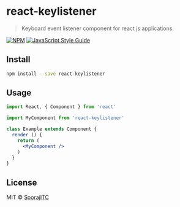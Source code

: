 # react-keylistener

> Keyboard event listener component for react js applications.

[![NPM](https://img.shields.io/npm/v/react-keylistener.svg)](https://www.npmjs.com/package/react-keylistener) [![JavaScript Style Guide](https://img.shields.io/badge/code_style-standard-brightgreen.svg)](https://standardjs.com)

## Install

```bash
npm install --save react-keylistener
```

## Usage

```jsx
import React, { Component } from 'react'

import MyComponent from 'react-keylistener'

class Example extends Component {
  render () {
    return (
      <MyComponent />
    )
  }
}
```

## License

MIT © [SoorajITC](https://github.com/SoorajITC)
